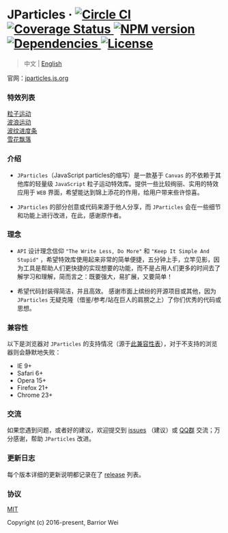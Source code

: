 <h1>
  JParticles ·
  <a href="https://circleci.com/gh/Barrior/JParticles">
    <img src="https://circleci.com/gh/Barrior/JParticles.svg?style=shield" alt="Circle CI">
  </a>
  <a href="https://coveralls.io/github/Barrior/JParticles?branch=master">
    <img src="https://coveralls.io/repos/github/Barrior/JParticles/badge.svg?branch=master" alt="Coverage Status">
  </a>
  <a href="https://badge.fury.io/js/jparticles">
    <img src="https://badge.fury.io/js/jparticles.svg" alt="NPM version">
  </a>
  <a href="https://www.npmjs.com/package/jparticles">
    <img src="https://img.shields.io/badge/dependencies-none-brightgreen.svg" alt="Dependencies">
  </a>
  <a href="https://github.com/Barrior/JParticles/blob/master/LICENSE">
    <img src="https://img.shields.io/badge/license-MIT-blue.svg" alt="License">
  </a>
</h1>

> 中文 | [English](./README_en.md)

官网：[jparticles.js.org](https://jparticles.js.org/)

### 特效列表

[粒子运动](https://jparticles.js.org/#/examples/particle)  
[波浪运动](https://jparticles.js.org/#/examples/wave)  
[波纹进度条](https://jparticles.js.org/#/examples/wave_loading)  
[雪花飘落](https://jparticles.js.org/#/examples/snow)  


### 介绍

- `JParticles`（JavaScript particles的缩写）是一款基于 `Canvas` 的不依赖于其他库的轻量级 `JavaScript` 粒子运动特效库。提供一些比较绚丽、实用的特效应用于 `WEB` 界面，希望能达到锦上添花的作用，给用户带来些许惊喜。

- `JParticles` 的部分创意或代码来源于他人分享，而 `JParticles` 会在一些细节和功能上进行改进，在此，感谢原作者。


### 理念

- `API` 设计理念信仰 `"The Write Less, Do More"` 和 `"Keep It Simple And Stupid"` ，希望特效库使用起来非常的简单便捷，五分钟上手，立竿见影，因为工具是帮助人们更快捷的实现想要的功能，而不是占用人们更多的时间去了解学习和理解，简而言之：既要强大，易扩展，又要简单！

- 希望代码封装得简洁，并且高效。 感谢市面上缤纷的开源项目或其他，因为 `JParticles` 无疑克隆（借鉴/参考/站在巨人的肩膀之上）了你们优秀的代码或思想。


### 兼容性

以下是浏览器对 `JParticles` 的支持情况（源于[此兼容性表](./docs/compatibility_table.md)），对于不支持的浏览器则会静默地失败：

- IE 9+
- Safari 6+
- Opera 15+
- Firefox 21+
- Chrome 23+


### 交流

如果您遇到问题，或者好的建议，欢迎提交到 [issues](https://github.com/Barrior/JParticles/issues) （建议）或 [QQ群](http://shang.qq.com/wpa/qunwpa?idkey=f548e3f94e0040a2ac5adfe4fec6915ef67c8c1b6ba5784ff6d5049c6135a759) 交流；万分感谢，帮助 `JParticles` 改进。


### 更新日志

每个版本详细的更新说明都记录在了 [release](https://github.com/Barrior/JParticles/releases) 列表。


### 协议

[MIT](./LICENSE)

Copyright (c) 2016-present, Barrior Wei
